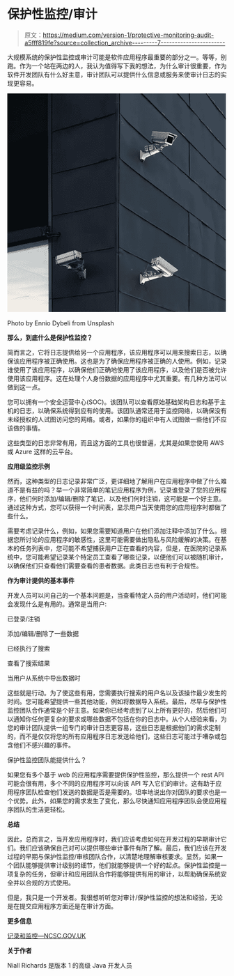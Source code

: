 # 保护性监控/审计

> 原文：<https://medium.com/version-1/protective-monitoring-audit-a5fff819fe?source=collection_archive---------7----------------------->

大规模系统的保护性监控或审计可能是软件应用程序最重要的部分之一。等等，别跑。作为一个站在两边的人，我认为值得写下我的想法，为什么审计很重要，作为软件开发团队有什么好主意，审计团队可以提供什么信息或服务来使审计日志的实现更容易。

![](img/f2da221eb041502ccad2d7b61bd088bf.png)

Photo by
Ennio Dybeli from Unsplash

**那么，到底什么是保护性监控？**

简而言之，它将日志提供给另一个应用程序，该应用程序可以用来搜索日志，以确保该应用程序被正确使用。这也是为了确保应用程序被正确的人使用。例如，记录谁使用了该应用程序，以确保他们正确地使用了该应用程序，以及他们是否被允许使用该应用程序。这在处理个人身份数据的应用程序中尤其重要。有几种方法可以做到这一点。

您可以拥有一个安全运营中心(SOC)。该团队可以查看原始基础架构日志和基于主机的日志，以确保系统得到应有的使用。该团队通常还用于监控网络，以确保没有未经授权的人试图访问您的网络。或者，如果你的组织中有人试图做一些他们不应该做的事情。

这些类型的日志非常有用，而且这方面的工具也很普遍，尤其是如果您使用 AWS 或 Azure 这样的云平台。

**应用级监控示例**

然而，这种类型的日志记录非常广泛，更详细地了解用户在应用程序中做了什么难道不是有益的吗？举一个非常简单的笔记应用程序为例，记录谁登录了您的应用程序，他们何时添加/编辑/删除了笔记，以及他们何时注销，这可能是一个好主意。通过这种方式，您可以获得一个时间表，显示用户当天使用您的应用程序时都做了些什么。

需要考虑记录什么，例如，如果您需要知道用户在他们添加注释中添加了什么。根据您所讨论的应用程序的敏感性，这里可能需要做出隐私与风险缓解的决策。在基本的任务列表中，您可能不希望捕获用户正在查看的内容，但是，在医院的记录系统中，您可能希望记录某个特定员工查看了哪些记录，以便他们可以被随机审计，以确保他们只查看他们需要查看的患者数据。此类日志也有利于合规性。

**作为审计提供的基本事件**

开发人员可以问自己的一个基本问题是，当查看特定人员的用户活动时，他们可能会发现什么是有用的。通常是当用户:

已登录/注销

添加/编辑/删除了一些数据

已经执行了搜索

查看了搜索结果

当用户从系统中导出数据时

这些就是行动。为了使这些有用，您需要执行搜索的用户名以及该操作最少发生的时间。您可能希望提供一些其他功能，例如将数据导入系统。最后，尽早与保护性监控团队合作通常是个好主意。如果你已经考虑到了以上所有更好的，然后他们可以通知你任何更复杂的要求或哪些数据不包括在你的日志中。从个人经验来看，为您的审计团队提供一组专门的审计日志更容易，这些日志是根据他们的需求定制的，而不是仅仅将您的所有应用程序日志发送给他们，这些日志可能过于嘈杂或包含他们不感兴趣的事件。

保护性监控团队能提供什么？

如果您有多个基于 web 的应用程序需要提供保护性监控，那么提供一个 rest API 可能会很有用，多个不同的应用程序可以向该 API 写入它们的审计。这有助于应用程序团队检查他们发送的数据是否是需要的。坦率地说出你对团队的要求也是一个优势。此外，如果您的需求发生了变化，那么尽快通知应用程序团队会使应用程序团队的生活更轻松。

**总结**

因此，总而言之，当开发应用程序时，我们应该考虑如何在开发过程的早期审计它们。我们应该确保自己对可以提供哪些审计事件有所了解。最后，我们应该在开发过程的早期与保护性监控/审核团队合作，以清楚地理解审核要求。显然，如果一个团队能够提供审计级别的细节，他们就能够提供一个好的起点。保护性监控是一项复杂的任务，但审计和应用团队合作将能够提供有用的审计，以帮助确保系统安全并以合规的方式使用。

但是，我只是一个开发者。我很想听听您对审计/保护性监控的想法和经验，无论是在提交应用程序方面还是在审计方面。

**更多信息**

[记录和监控—NCSC.GOV.UK](https://www.ncsc.gov.uk/collection/10-steps/logging-and-monitoring)

**关于作者**

Niall Richards 是版本 1 的高级 Java 开发人员